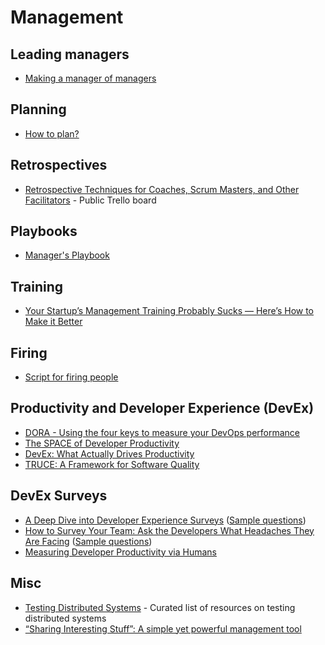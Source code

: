 # Management

## Leading managers
- [Making a manager of managers](https://leaddev.com/upcoming-articles/making-manager-managers)

## Planning
- [How to plan?](https://kellanem.com/notes/how-to-plan)
   
## Retrospectives
- [Retrospective Techniques for Coaches, Scrum Masters, and Other Facilitators](https://trello.com/b/40BwQg57/retrospective-techniques-for-coaches-scrum-masters-and-other-facilitators) - Public Trello board

## Playbooks
- [Manager's Playbook](https://github.com/ksindi/managers-playbook)

## Training
- [Your Startup’s Management Training Probably Sucks — Here’s How to Make it Better](https://review.firstround.com/your-startups-management-training-probably-sucks-heres-how-to-make-it-better)

## Firing
- [Script for firing people](https://medium.com/better-humans/script-for-firing-people-bf470f928040)

## Productivity and Developer Experience (DevEx)
- [DORA - Using the four keys to measure your DevOps performance](https://cloud.google.com/blog/products/devops-sre/using-the-four-keys-to-measure-your-devops-performance)
- [The SPACE of Developer Productivity](https://queue.acm.org/detail.cfm?id=3454124)
- [DevEx: What Actually Drives Productivity](https://queue.acm.org/detail.cfm?id=3595878)
- [TRUCE: A Framework for Software Quality](https://arxiv.org/pdf/2111.04302.pdf)

## DevEx Surveys
- [A Deep Dive into Developer Experience Surveys](https://lauratacho.com/blog/a-deep-dive-into-developer-experience-surveys) ([Sample questions](https://docs.google.com/spreadsheets/d/1gGKtZ78sKbTzxQTydcZGEB5HiLeXsHmWNqpaTL6ikQU/edit#gid=0))
- [How to Survey Your Team: Ask the Developers What Headaches They Are Facing](https://betterprogramming.pub/ask-the-developers-what-headaches-really-they-are-facing-b0ff4def4a27) ([Sample questions](https://gist.github.com/durbon/5d896ef82c0c57765b0a11ce2086dd0a))
- [Measuring Developer Productivity via Humans](https://martinfowler.com/articles/measuring-developer-productivity-humans.html)

## Misc
- [Testing Distributed Systems](https://asatarin.github.io/testing-distributed-systems) - Curated list of resources on testing distributed systems
- [“Sharing Interesting Stuff”: A simple yet powerful management tool](https://medium.com/shipup-blog/sharing-interesting-stuff-a-simple-yet-powerful-management-tool-771d3c2b39b7)
